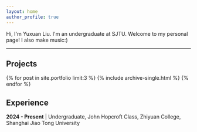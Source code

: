 ```yaml
---
layout: home
author_profile: true
---
```


Hi, I'm Yuxuan Liu. I'm an undergraduate at SJTU. Welcome to my personal page!
I also make music:)

---
## Projects

{% for post in site.portfolio limit:3 %}
  {% include archive-single.html %}
{% endfor %}

## Experience
**2024 - Present** | Undergraduate, John Hopcroft Class, Zhiyuan College, Shanghai Jiao Tong University

